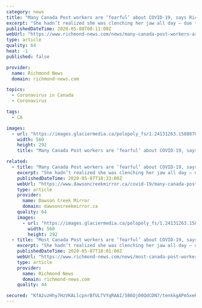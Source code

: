 ```yaml
---
category: news
title: "Many Canada Post workers are ‘fearful’ about COVID-19, says Richmond letter carrier"
excerpt: "She hadn’t realized she was clenching her jaw all day – due to COVID-19-related stress – until she recently cracked a tooth. But Lauri Kerr, a Canada Post letter carrier for over 15 years, said . . ."
publishedDateTime: 2020-05-08T08:11:00Z
webUrl: "https://www.richmond-news.com/news/many-canada-post-workers-are-fearful-about-covid-19-says-richmond-letter-carrier-1.24131248"
type: article
quality: 64
heat: -1
published: false

provider:
  name: Richmond News
  domain: richmond-news.com

topics:
  - Coronavirus in Canada
  - Coronavirus

tags:
  - CA

images:
  - url: "https://images.glaciermedia.ca/polopoly_fs/1.24131263.1588870247!/fileImage/httpImage/image.jpg_gen/derivatives/facebookogimage_560_292/lauri-kerr-richmond-canada-post-letter-carrier.jpg"
    width: 560
    height: 292
    title: "Many Canada Post workers are ‘fearful’ about COVID-19, says Richmond letter carrier"

related:
  - title: "Many Canada Post workers are ‘fearful’ about COVID-19, says Richmond letter carrier"
    excerpt: "She hadn’t realized she was clenching her jaw all day – due to COVID-19-related stress – until she recently cracked a tooth. But Lauri Kerr, a Canada Post letter carrier for over 15 years, said . . ."
    publishedDateTime: 2020-05-07T18:33:00Z
    webUrl: "https://www.dawsoncreekmirror.ca/covid-19/many-canada-post-workers-are-fearful-about-covid-19-says-richmond-letter-carrier-1.24131248"
    type: article
    provider:
      name: Dawson Creek Mirror
      domain: dawsoncreekmirror.ca
    quality: 64
    images:
      - url: "https://images.glaciermedia.ca/polopoly_fs/1.24131263.1588870247!/fileImage/httpImage/image.jpg_gen/derivatives/facebookogimage_560_292/lauri-kerr-richmond-canada-post-letter-carrier.jpg"
        width: 560
        height: 292
  - title: "Most Canada Post workers are ‘fearful’ about COVID-19, says Richmond letter carrier"
    excerpt: "She hadn’t realized she was clenching her jaw all day – due to COVID-19-related stress – until she recently cracked a tooth. But Lauri Kerr, a Canada Post letter carrier for over 15 years, said . . ."
    publishedDateTime: 2020-05-07T18:01:00Z
    webUrl: "https://www.richmond-news.com/news/most-canada-post-workers-are-fearful-about-covid-19-says-richmond-letter-carrier-1.24131248"
    type: article
    provider:
      name: Richmond News
      domain: richmond-news.com
    quality: 44

secured: "KfA2uzHhy7HzVKALlcpnrBfULTVYqRAAI/5B6Oj00QdCDN7/tenkkgAPm5xeR1iVlTJJ3UMq9eL4cmhujLYtsqMoHJMriAiArc5pMeU8Bb1HUuzYtdS7oS4Kr5XfcKRI/GHOWnCQ1xn8qjZgKLvOlWHKOrYx6RumjCjH45uktLG0KcLvi7INPaJ6U7SiBEzeBFU35tPCvyzykW7SEZ/rMv4L/unsp9ZFuH9P22LS6K4xx5Sqc19bBQjWcyGlZLOZRj+vguOkjXbo+kyjLR1Wewxcte6VMoadA75uCvZFCGredwU7Y6syIIvCImY0B+0Tu0thrRBYKakfQ2XcMd2eah3pISGbtN2mcu4a07YqSO5wZCg2fkbxMbKq36yckMHe7Le71+WCn/8w1kocGbFiPPv7J+owKEO+u/k8LKbmCtOxAvuXAOU7CDGOybkjYMEHM8iOYd9IUV1ix3FvPQuemtgNP98EPi9VbYNLVt3xsFk=;pPekD55br4my2aA5aPR3Aw=="
---
```


